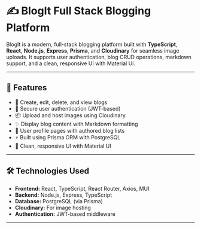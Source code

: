 # ✍️ BlogIt  Full Stack Blogging Platform

BlogIt is a modern, full-stack blogging platform built with **TypeScript**, **React**, **Node.js**, **Express**, **Prisma**, and **Cloudinary** for seamless image uploads. 
It supports user authentication, blog CRUD operations, markdown support, and a clean, responsive UI with Material UI.

---

## 🚀 Features

- 📝 Create, edit, delete, and view blogs
- 🔐 Secure user authentication (JWT-based)
- 📦 Upload and host images using Cloudinary
- ✨ Display blog content with Markdown formatting
- 👤 User profile pages with authored blog lists
- ⚡ Built using Prisma ORM with PostgreSQL
- 💅 Clean, responsive UI with Material UI

---

## 🛠️ Technologies Used

- **Frontend:** React, TypeScript, React Router, Axios, MUI
- **Backend:** Node.js, Express, TypeScript
- **Database:** PostgreSQL (via Prisma)
- **Cloudinary:** For image hosting
- **Authentication:** JWT-based middleware

---





